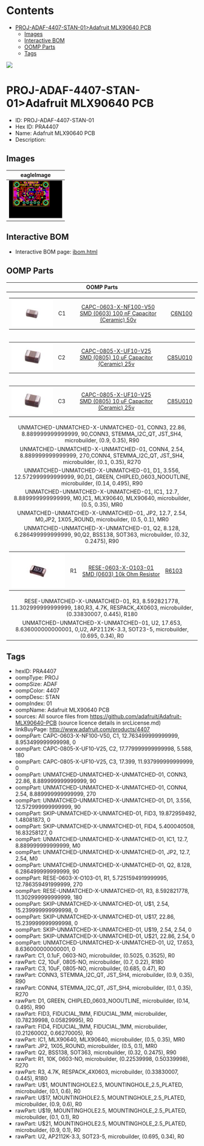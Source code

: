 



Contents
========

* [PROJ-ADAF-4407-STAN-01>Adafruit MLX90640 PCB](#proj-adaf-4407-stan-01adafruit-mlx90640-pcb)
	* [Images](#images)
	* [Interactive BOM](#interactive-bom)
	* [OOMP Parts](#oomp-parts)
	* [Tags](#tags)
  
![][im]
# PROJ-ADAF-4407-STAN-01>Adafruit MLX90640 PCB

- ID: PROJ-ADAF-4407-STAN-01
- Hex ID: PRA4407
- Name: Adafruit MLX90640 PCB
- Description: 

## Images
  
  

|eagleImage|
| :---: |
|[![eagleImage](eagleImage_140.png)](eagleImage_600.png)|

## Interactive BOM

- Interactive BOM page: [ibom.html](kicad/bom/ibom.html)

## OOMP Parts
  

|OOMP Parts|
| :---: |
|<table><tr><td>![CAPC-0603-X-NF100-V50](https://raw.githubusercontent.com/oomlout/oomlout_OOMP_parts/main/CAPC-0603-X-NF100-V50/image_140.jpg)</td><td> C1</td><td>[CAPC-0603-X-NF100-V50<br>SMD (0603) 100 nF Capacitor (Ceramic) 50v](https://github.com/oomlout/oomlout_OOMP_parts/tree/main/CAPC-0603-X-NF100-V50/)</td><td>[C6N100](https://github.com/oomlout/oomlout_OOMP_parts/tree/main/CAPC-0603-X-NF100-V50/)</td></tr></table>|
|<table><tr><td>![CAPC-0805-X-UF10-V25](https://raw.githubusercontent.com/oomlout/oomlout_OOMP_parts/main/CAPC-0805-X-UF10-V25/image_140.jpg)</td><td> C2</td><td>[CAPC-0805-X-UF10-V25<br>SMD (0805) 10 uF Capacitor (Ceramic) 25v](https://github.com/oomlout/oomlout_OOMP_parts/tree/main/CAPC-0805-X-UF10-V25/)</td><td>[C85U010](https://github.com/oomlout/oomlout_OOMP_parts/tree/main/CAPC-0805-X-UF10-V25/)</td></tr></table>|
|<table><tr><td>![CAPC-0805-X-UF10-V25](https://raw.githubusercontent.com/oomlout/oomlout_OOMP_parts/main/CAPC-0805-X-UF10-V25/image_140.jpg)</td><td> C3</td><td>[CAPC-0805-X-UF10-V25<br>SMD (0805) 10 uF Capacitor (Ceramic) 25v](https://github.com/oomlout/oomlout_OOMP_parts/tree/main/CAPC-0805-X-UF10-V25/)</td><td>[C85U010](https://github.com/oomlout/oomlout_OOMP_parts/tree/main/CAPC-0805-X-UF10-V25/)</td></tr></table>|
|UNMATCHED-UNMATCHED-X-UNMATCHED-01, CONN3, 22.86, 8.889999999999999, 90,CONN3, STEMMA_I2C_QT, JST_SH4, microbuilder, (0.9, 0.35), R90|
|UNMATCHED-UNMATCHED-X-UNMATCHED-01, CONN4, 2.54, 8.889999999999999, 270,CONN4, STEMMA_I2C_QT, JST_SH4, microbuilder, (0.1, 0.35), R270|
|UNMATCHED-UNMATCHED-X-UNMATCHED-01, D1, 3.556, 12.572999999999999, 90,D1, GREEN, CHIPLED_0603_NOOUTLINE, microbuilder, (0.14, 0.495), R90|
|UNMATCHED-UNMATCHED-X-UNMATCHED-01, IC1, 12.7, 8.889999999999999, M0,IC1, MLX90640, MLX90640, microbuilder, (0.5, 0.35), MR0|
|UNMATCHED-UNMATCHED-X-UNMATCHED-01, JP2, 12.7, 2.54, M0,JP2, 1X05_ROUND, microbuilder, (0.5, 0.1), MR0|
|UNMATCHED-UNMATCHED-X-UNMATCHED-01, Q2, 8.128, 6.286499999999999, 90,Q2, BSS138, SOT363, microbuilder, (0.32, 0.2475), R90|
|<table><tr><td>![RESE-0603-X-O103-01](https://raw.githubusercontent.com/oomlout/oomlout_OOMP_parts/main/RESE-0603-X-O103-01/image_140.jpg)</td><td> R1</td><td>[RESE-0603-X-O103-01<br>SMD (0603) 10k Ohm Resistor](https://github.com/oomlout/oomlout_OOMP_parts/tree/main/RESE-0603-X-O103-01/)</td><td>[R6103](https://github.com/oomlout/oomlout_OOMP_parts/tree/main/RESE-0603-X-O103-01/)</td></tr></table>|
|RESE-UNMATCHED-X-UNMATCHED-01, R3, 8.592821778, 11.302999999999999, 180,R3, 4.7K, RESPACK_4X0603, microbuilder, (0.33830007, 0.445), R180|
|UNMATCHED-UNMATCHED-X-UNMATCHED-01, U2, 17.653, 8.636000000000001, 0,U2, AP2112K-3.3, SOT23-5, microbuilder, (0.695, 0.34), R0|

## Tags

- hexID: PRA4407
- oompType: PROJ
- oompSize: ADAF
- oompColor: 4407
- oompDesc: STAN
- oompIndex: 01
- oompName: Adafruit MLX90640 PCB
- sources: All source files from https://github.com/adafruit/Adafruit-MLX90640-PCB (source licence details in srcLicense.md)
- linkBuyPage: http://www.adafruit.com/products/4407
- oompPart: CAPC-0603-X-NF100-V50, C1, 12.763499999999999, 8.953499999999998, 0
- oompPart: CAPC-0805-X-UF10-V25, C2, 17.779999999999998, 5.588, 180
- oompPart: CAPC-0805-X-UF10-V25, C3, 17.399, 11.937999999999999, 0
- oompPart: UNMATCHED-UNMATCHED-X-UNMATCHED-01, CONN3, 22.86, 8.889999999999999, 90
- oompPart: UNMATCHED-UNMATCHED-X-UNMATCHED-01, CONN4, 2.54, 8.889999999999999, 270
- oompPart: UNMATCHED-UNMATCHED-X-UNMATCHED-01, D1, 3.556, 12.572999999999999, 90
- oompPart: SKIP-UNMATCHED-X-UNMATCHED-01, FID3, 19.872959492, 1.48081873, 0
- oompPart: SKIP-UNMATCHED-X-UNMATCHED-01, FID4, 5.400040508, 16.83258127, 0
- oompPart: UNMATCHED-UNMATCHED-X-UNMATCHED-01, IC1, 12.7, 8.889999999999999, M0
- oompPart: UNMATCHED-UNMATCHED-X-UNMATCHED-01, JP2, 12.7, 2.54, M0
- oompPart: UNMATCHED-UNMATCHED-X-UNMATCHED-01, Q2, 8.128, 6.286499999999999, 90
- oompPart: RESE-0603-X-O103-01, R1, 5.7251594919999995, 12.786359491999999, 270
- oompPart: RESE-UNMATCHED-X-UNMATCHED-01, R3, 8.592821778, 11.302999999999999, 180
- oompPart: SKIP-UNMATCHED-X-UNMATCHED-01, U$1, 2.54, 15.239999999999998, 0
- oompPart: SKIP-UNMATCHED-X-UNMATCHED-01, U$17, 22.86, 15.239999999999998, 0
- oompPart: SKIP-UNMATCHED-X-UNMATCHED-01, U$19, 2.54, 2.54, 0
- oompPart: SKIP-UNMATCHED-X-UNMATCHED-01, U$21, 22.86, 2.54, 0
- oompPart: UNMATCHED-UNMATCHED-X-UNMATCHED-01, U2, 17.653, 8.636000000000001, 0
- rawPart: C1, 0.1uF, 0603-NO, microbuilder, (0.5025, 0.3525), R0
- rawPart: C2, 10uF, 0805-NO, microbuilder, (0.7, 0.22), R180
- rawPart: C3, 10uF, 0805-NO, microbuilder, (0.685, 0.47), R0
- rawPart: CONN3, STEMMA_I2C_QT, JST_SH4, microbuilder, (0.9, 0.35), R90
- rawPart: CONN4, STEMMA_I2C_QT, JST_SH4, microbuilder, (0.1, 0.35), R270
- rawPart: D1, GREEN, CHIPLED_0603_NOOUTLINE, microbuilder, (0.14, 0.495), R90
- rawPart: FID3, FIDUCIAL_1MM, FIDUCIAL_1MM, microbuilder, (0.78239998, 0.05829995), R0
- rawPart: FID4, FIDUCIAL_1MM, FIDUCIAL_1MM, microbuilder, (0.21260002, 0.66270005), R0
- rawPart: IC1, MLX90640, MLX90640, microbuilder, (0.5, 0.35), MR0
- rawPart: JP2, 1X05_ROUND, microbuilder, (0.5, 0.1), MR0
- rawPart: Q2, BSS138, SOT363, microbuilder, (0.32, 0.2475), R90
- rawPart: R1, 10K, 0603-NO, microbuilder, (0.22539998, 0.50339998), R270
- rawPart: R3, 4.7K, RESPACK_4X0603, microbuilder, (0.33830007, 0.445), R180
- rawPart: U$1, MOUNTINGHOLE2.5, MOUNTINGHOLE_2.5_PLATED, microbuilder, (0.1, 0.6), R0
- rawPart: U$17, MOUNTINGHOLE2.5, MOUNTINGHOLE_2.5_PLATED, microbuilder, (0.9, 0.6), R0
- rawPart: U$19, MOUNTINGHOLE2.5, MOUNTINGHOLE_2.5_PLATED, microbuilder, (0.1, 0.1), R0
- rawPart: U$21, MOUNTINGHOLE2.5, MOUNTINGHOLE_2.5_PLATED, microbuilder, (0.9, 0.1), R0
- rawPart: U2, AP2112K-3.3, SOT23-5, microbuilder, (0.695, 0.34), R0



[im]: eagleImage_450.png

